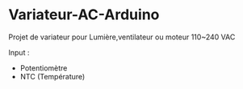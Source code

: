 # Variateur-AC-Arduino
 
 Projet de variateur pour Lumière,ventilateur ou moteur 110~240 VAC
 
 Input :
 - Potentiomètre 
 - NTC (Température)
